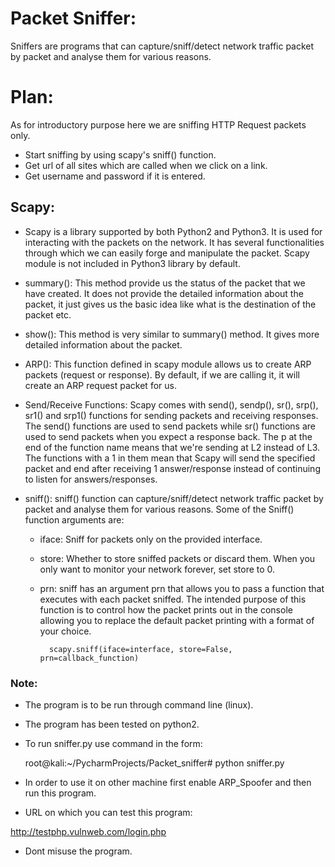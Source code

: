 # Packet Sniffer:

Sniffers are programs that can capture/sniff/detect network traffic 
packet by packet and analyse them for various reasons.

# Plan:
As for introductory purpose here we are sniffing HTTP Request packets only.
- Start sniffing by using scapy's sniff() function.
- Get url of all sites which are called when we click on a link.
- Get username and password if it is entered.

## Scapy:

- Scapy is a library supported by both Python2 and Python3. It is used
  for interacting with the packets on the network. It has several 
  functionalities through which we can easily forge and manipulate the 
  packet. Scapy module is not included in Python3 library by default.
  
- summary(): This method provide us the status of the packet that we
 have created. It does not provide the detailed information about the 
 packet, it just gives us the basic idea like what is the destination 
 of the packet etc.

- show(): This method is very similar to summary() method. It gives
 more detailed information about the packet.

- ARP(): This function defined in scapy module allows us to create 
ARP packets (request or response). By default, if we are calling it, 
it will create an ARP request packet for us. 

- Send/Receive Functions: Scapy comes with send(), sendp(), sr(), srp(),
sr1() and srp1() functions for sending packets and receiving responses.
The send() functions are used to send  packets while sr() functions are
used to send  packets when you expect a response back. The p at the end 
of the function name means that we're sending at L2 instead of L3. The 
functions with a 1 in them mean that Scapy will send the specified packet
and end after receiving 1 answer/response instead of continuing to listen
for answers/responses.

- sniff(): sniff() function can capture/sniff/detect network traffic packet by 
  packet and analyse them for various reasons. Some of the Sniff() 
  function arguments are:
	- iface: Sniff for packets only on the provided interface.
	- store: Whether to store sniffed packets or discard them. When you 
             only want to monitor your network forever, set store to 0.
	- prn: sniff has an argument prn that allows you to pass a function that
           executes with each packet sniffed. The intended purpose of this function
           is to control how the packet prints out in the console allowing you to 
		   replace the default packet printing with a format of your choice.
		   
  
			scapy.sniff(iface=interface, store=False, prn=callback_function)

 
 
 ### Note:
- The program is to be run through command line (linux).
- The program has been tested on python2.
   
- To run sniffer.py use command in the form:
   
   root@kali:~/PycharmProjects/Packet_sniffer# python sniffer.py
  
- In order to use it on other machine first enable ARP_Spoofer and
  then run this program. 
- URL on which you can test this program:

http://testphp.vulnweb.com/login.php
	
- Dont misuse the program.